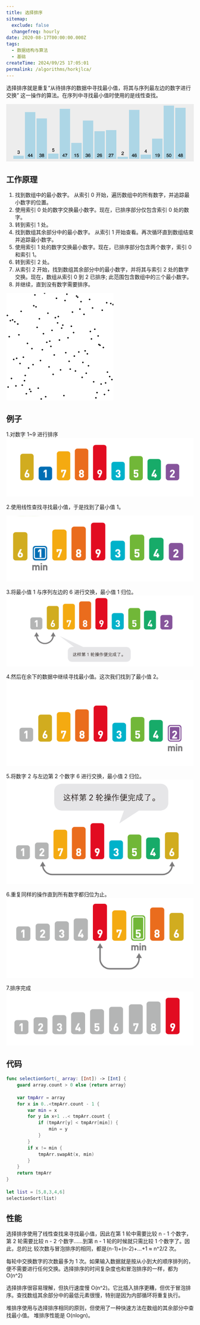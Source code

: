 ```yaml
---
title: 选择排序
sitemap:
  exclude: false
  changefreq: hourly
date: 2020-08-17T00:00:00.000Z
tags:
  - 数据结构与算法
  - 基础
createTime: 2024/09/25 17:05:01
permalink: /algorithms/horkjlca/
---
```


选择排序就是重复“从待排序的数据中寻找最小值，将其与序列最左边的数字进行交换” 这一操作的算法。在序列中寻找最小值时使用的是线性查找。

![754476-06a4090ebc2f5655](/imgs/754476-06a4090ebc2f5655.gif)

## 工作原理

1. 找到数组中的最小数字。 从索引 0 开始，遍历数组中的所有数字，并追踪最小数字的位置。
2. 使用索引 0 处的数字交换最小数字。现在，已排序部分仅包含索引 0 处的数字。
3. 转到索引 1 处。
4. 找到数组其余部分中的最小数字。 从索引 1 开始查看。再次循环直到数组结束并追踪最小数字。
5. 使用索引 1 处的数字交换最小数字。现在，已排序部分包含两个数字，索引 0 和索引 1。
6. 转到索引 2 处。
7. 从索引 2 开始，找到数组其余部分中的最小数字，并将其与索引 2 处的数字交换。现在，数组从索引 0 到 2 已排序; 此范围包含数组中的三个最小数字。
8. 并继续，直到没有数字需要排序。

![](/imgs/15537793973712.gif)

## 例子

1.对数字 1~9 进行排序
![-w320](/imgs/2020-08-13-15973278472676.png)

2.使用线性查找寻找最小值，于是找到了最小值 1。

![-w299](/imgs/2020-08-13-15973279241071.png)

3.将最小值 1 与序列左边的 6 进行交换，最小值 1 归位。
![-w573](/imgs/2020-08-13-15973280208551.png)

4.然后在余下的数据中继续寻找最小值。这次我们找到了最小值 2。
![-w314](/imgs/2020-08-13-15973281187683.png)

5.将数字 2 与左边第 2 个数字 6 进行交换，最小值 2 归位。
![-w313](/imgs/2020-08-13-15973281769421.png)

6.重复同样的操作直到所有数字都归位为止。
![-w304](/imgs/2020-08-13-15973291177791.png)

7.排序完成
![-w308](/imgs/2020-08-13-15973293124182.png)

## 代码

```swift
func selectionSort(_ array: [Int]) -> [Int] {
    guard array.count > 0 else {return array}

    var tmpArr = array
    for x in 0..<tmpArr.count - 1 {
        var min = x
        for y in x+1 ..< tmpArr.count {
            if (tmpArr[y] < tmpArr[min]) {
                min = y
            }
        }
        if x != min {
            tmpArr.swapAt(x, min)
        }
    }
    return tmpArr
}

let list = [5,8,3,4,6]
selectionSort(list)

```

## 性能

选择排序使用了线性查找来寻找最小值，因此在第 1 轮中需要比较 n - 1 个数字，第 2 轮需要比较 n - 2 个数字......到第 n - 1 轮的时候就只需比较 1 个数字了。因此，总的比 较次数与冒泡排序的相同，都是(n-1)+(n-2)+...+1 ≈ n^2/2 次。

每轮中交换数字的次数最多为 1 次。如果输入数据就是按从小到大的顺序排列的， 便不需要进行任何交换。选择排序的时间复杂度也和冒泡排序的一样，都为 O(n^2)

选择排序很容易理解，但执行速度慢 O(n^2)。它比插入排序更糟，但优于冒泡排序。查找数组其余部分中的最低元素很慢，特别是因为内部循环将重复执行。

堆排序使用与选择排序相同的原则，但使用了一种快速方法在数组的其余部分中查找最小值。 堆排序性能是 O(nlogn)。
